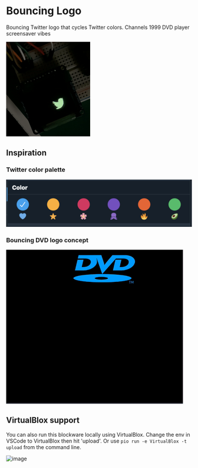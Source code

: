 # Bouncing Logo

Bouncing Twitter logo that cycles Twitter colors. Channels 1999 DVD player screensaver vibes

![Demo](static/demo.gif)

## Inspiration

### Twitter color palette

![ColorPalette](static/bl-colors.png)

### Bouncing DVD logo concept

![InspirationDVDAnimation](static/bl-concept.gif)

## VirtualBlox support

You can also run this blockware locally using VirtualBlox. Change the env in VSCode to VirtualBlox then hit 'upload'. Or use `pio run -e VirtualBlox -t upload` from the command line.

<img width="368" alt="image" src="https://user-images.githubusercontent.com/218876/143147031-27ea3f42-2813-4a1d-a320-d815e23d5ef8.png">
